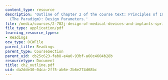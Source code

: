 ```yaml
---
content_type: resource
description: 'Outline of Chapter 2 of the course text: Principles of Implant Design
  (The Paradigm): Design Parameters.'
file: /media/courses/2-782j-design-of-medical-devices-and-implants-spring-2006/da2dde3004ca2ff5ab6e2b6e274d68bc_ch2_outline.pdf
file_type: application/pdf
learning_resource_types:
- Readings
ocw_type: OCWFile
parent_title: Readings
parent_type: CourseSection
parent_uid: cb25c623-fab8-e4a0-93bf-a60c4604b28b
resourcetype: Document
title: ch2_outline.pdf
uid: da2dde30-04ca-2ff5-ab6e-2b6e274d68bc
---
```

